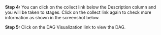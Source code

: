 **Step 4:** You can click on the collect link below the Description column and you will be taken to stages. Click on the collect link again to check more information as shown in the screenshot below.





**Step 5:** Click on the DAG Visualization link to view the DAG.